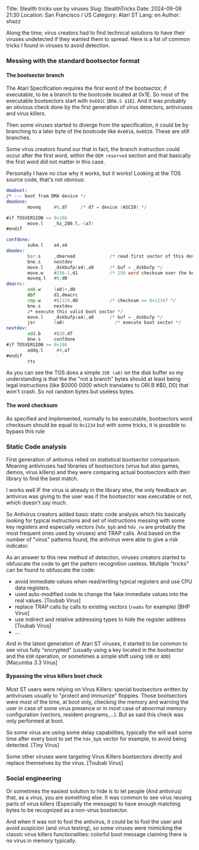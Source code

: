 Title: Stealth tricks use by viruses
Slug: StealthTricks
Date: 2024-09-08 21:30
Location: San Francisco / US
Category: Atari ST
Lang: en
Author: shazz

Along the time, virus creators had to find technical solutions to have their viruses undetected if they wanted them to spread. Here is a list of common tricks I found in viruses to avoid detection.

### Messing with the standard bootsector format

#### The bootsector branch

The Atari Specification requires the first word of the bootsector, if executable, to be a branch to the bootcode located at 0x1E. So most of the executable bootsectors start with `0x601C` (`BRA.S $1E`). And it was probably an obvious check done by the first generation of virus detectors, antiviruses and virus killers.

Then some viruses started to diverge from the specification, it could be by branching to a later byte of the bootcode like `0x601A`, `0x6020`. These are still branches.

Some virus creators found our that in fact, the branch instruction could occur after the first word, within the `OEM reserved` section and that basically the first word did not matter in this case.

Personally I have no clue why it works, but it works! Looking at the TOS source code, that's not obvious:

```asm
dmaboot:
/* --- boot from DMA device */
dmadone:
	    moveq	  #0,d7     /* d7 = device (ASCI0) */

#if TOSVERSION >= 0x106
		move.l    _hz_200.l,-(a7)
#endif

confdone:
		suba.l    a4,a4
dmadev:
        bsr.s     _dmaread             /* read first sector of this device */
        bne.s     nextdev
        move.l    _dskbufp(a4),a0      /* buf = _dskbufp */
        move.w    #256-1,d1            /* 256 word checksum over the boot sector */
        moveq.l   #0,d0
dmacrc:
        add.w     (a0)+,d0
        dbf       d1,dmacrc
        cmp.w     #$1234,d0            /* checksum == 0x1234? */
        bne.s     nextdev              
        /* execute this valid boot sector */
        move.l    _dskbufp(a4),a0      /* buf = _dskbufp */
        jsr       (a0)                   /* execute boot sector */
nextdev:
        add.b     #$20,d7
        bne.s     confdone
#if TOSVERSION >= 0x106
		addq.l     #4,a7
#endif
        rts
```

As you can see the TOS does a simple `JSR (a0)` on the disk buffer so my understanding is that the the "not a branch" bytes should at least being legal instructions (like $0000 0000 which translates to ORI.B #$0, D0) that won't crash. So not random bytes but useless bytes.

#### The word checksum

As specified and implemented, normally to be executable, bootsectors word checksum should be equal to `0x1234` but with some tricks, it is possible to bypass this rule


### Static Code analysis

First generation of antivirus relied on statistical bootsector comparison. Meaning antiviruses had libraries of bootsectors (virus but also games, demos, virus killers) and they were comparing actual bootsectors with their library to find the best match.

I works well IF the virus is already in the library else, the only feedback an antivirus was giving to the user was if the bootsector was executable or not, which doesn't say much.

So Antivirus creators added basic static code analysis which his basically looking for typical instructions and set of instructions messing with some key registers and especially vectors (`hdv_bpb` and `hdv_rw` are probably the most frequent ones used by viruses) and TRAP calls. And based on the number of "virus" patterns found, the antivirus were able to give a risk indicator.

As an answer to this new method of detection, viruses creators started to obfuscate the code to get the pattern recognition useless. Multiple "tricks" can be found to obfuscate the code:
 
 - avoid immediate values when read/writing typical registers and use CPU data registers.
 - used auto-modified code to change the fake immediate values into the real values. [Toubab Virus]
 - replace TRAP calls by calls to existing vectors (`rwabs` for example) [BHP Virus]
 - use indirect and relative addressing types to hide the register address [Toubab Virus]
 - ...

And in the latest generation of Atari ST viruses, it started to be common to see virus fully "encrypted" (usually using a key located in the bootsector and the `EOR` operation, or sometimes a simple shift using `SUB` or `ADD`) [Macumba 3.3 Virus]

#### Bypassing the virus killers boot check

Most ST users were relying on Virus Killers: special bootsectors written by antiviruses usually to "protect and immunize" floppies. Those bootsectors were most of the time, at boot only, checking the memory and warning the user in case of some virus presence or in most case of abnormal memory configuration (vectors, resident programs,...). But as said this check was only performed at boot.

So some virus are using some delay capabilities, typically the will wait some time after every boot to set the `hdv_bpb` vector for example, to avoid being detected. [Tiny Virus]

Some other viruses were targeting Virus Killers bootsectors directly and replace themselves by the virus. [Toubab Virus]


### Social engineering

Or sometimes the easiest solution to hide is to let people (And antivirus) that, as a virus, you are something else.
It was common to see virus reusing parts of virus killers (Especially the message) to have enough matching bytes to be recognized as a non-virus bootsector.

And when it was not to fool the antivirus, it could be to fool the user and avoid suspicion (and virus testing), so some viruses were mimicking the classic virus killers functionalities: colorful boot message claiming there is no virus in memory typically.




